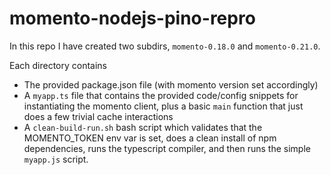 # momento-nodejs-pino-repro

In this repo I have created two subdirs, `momento-0.18.0` and `momento-0.21.0`.

Each directory contains

* The provided package.json file (with momento version set accordingly)
* A `myapp.ts` file that contains the provided code/config snippets for instantiating the momento client, plus a basic `main` function that just does a few trivial cache interactions
* A `clean-build-run.sh` bash script which validates that the MOMENTO_TOKEN env var is set, does a clean install of npm dependencies, runs the typescript compiler, and then runs the simple `myapp.js` script.
